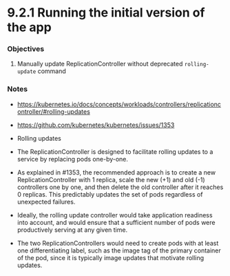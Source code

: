 # 9.2.1 Running the initial version of the app

### Objectives
1. Manually update ReplicationController without deprecated `rolling-update` command

### Notes
- https://kubernetes.io/docs/concepts/workloads/controllers/replicationcontroller/#rolling-updates

- https://github.com/kubernetes/kubernetes/issues/1353

- Rolling updates

- The ReplicationController is designed to facilitate rolling updates to a service by replacing pods one-by-one.

- As explained in #1353, the recommended approach is to create a new ReplicationController with 1 replica, scale the new (+1) and old (-1) controllers one by one, and then delete the old controller after it reaches 0 replicas. This predictably updates the set of pods regardless of unexpected failures.

- Ideally, the rolling update controller would take application readiness into account, and would ensure that a sufficient number of pods were productively serving at any given time.

- The two ReplicationControllers would need to create pods with at least one differentiating label, such as the image tag of the primary container of the pod, since it is typically image updates that motivate rolling updates.
